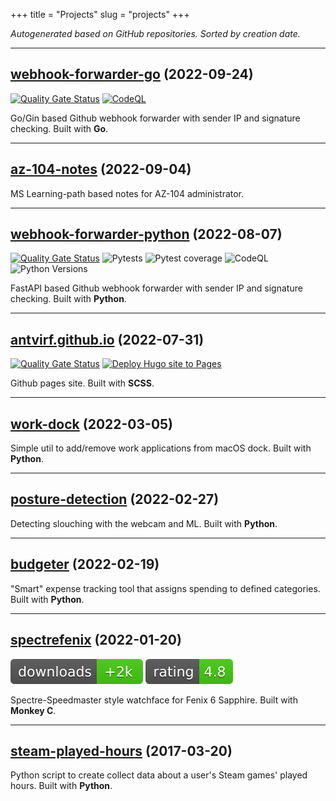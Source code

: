 +++
title = "Projects"
slug = "projects"
+++

*Autogenerated based on GitHub repositories. Sorted by creation date.*

***
## [webhook-forwarder-go](https://github.com/Antvirf/webhook-forwarder-go) (2022-09-24)

[![Quality Gate Status](https://sonarcloud.io/api/project_badges/measure?project=Antvirf_webhook-forwarder-go&metric=alert_status)](https://sonarcloud.io/summary/new_code?id=Antvirf_webhook-forwarder-go)
[![CodeQL](https://github.com/Antvirf/webhook-forwarder-go/actions/workflows/codeql-analysis.yml/badge.svg)](https://github.com/Antvirf/webhook-forwarder-go/actions/workflows/codeql-analysis.yml)

Go/Gin based Github webhook forwarder with sender IP and signature checking. Built with **Go**.

***
## [az-104-notes](https://github.com/Antvirf/az-104-notes) (2022-09-04)


MS Learning-path based notes for AZ-104 administrator.

***
## [webhook-forwarder-python](https://github.com/Antvirf/webhook-forwarder-python) (2022-08-07)

[![Quality Gate Status](https://sonarcloud.io/api/project_badges/measure?project=Antvirf_webhook-forwarder&metric=alert_status)](https://sonarcloud.io/summary/new_code?id=Antvirf_webhook-forwarder)
![Pytests](https://github.com/Antvirf/webhook-forwarder/actions/workflows/python-tests.yml/badge.svg)
![Pytest coverage](https://raw.githubusercontent.com/Antvirf/webhook-forwarder-python/main/tests/coverage.svg)
![CodeQL](https://github.com/Antvirf/webhook-forwarder/actions/workflows/codeql.yml/badge.svg)
![Python Versions](https://img.shields.io/badge/python-3.8%20|%203.9%20|%203.10%20-blue)

FastAPI based Github webhook forwarder with sender IP and signature checking. Built with **Python**.

***
## [antvirf.github.io](https://github.com/Antvirf/antvirf.github.io) (2022-07-31)

[![Quality Gate Status](https://sonarcloud.io/api/project_badges/measure?project=Antvirf_antvirf.github.io&metric=alert_status)](https://sonarcloud.io/summary/new_code?id=Antvirf_antvirf.github.io)
[![Deploy Hugo site to Pages](https://github.com/Antvirf/antvirf.github.io/actions/workflows/gh-pages.yaml/badge.svg)](https://github.com/Antvirf/antvirf.github.io/actions/workflows/gh-pages.yaml)

Github pages site. Built with **SCSS**.

***
## [work-dock](https://github.com/Antvirf/work-dock) (2022-03-05)


Simple util to add/remove work applications from macOS dock. Built with **Python**.

***
## [posture-detection](https://github.com/Antvirf/posture-detection) (2022-02-27)


Detecting slouching with the webcam and ML. Built with **Python**.

***
## [budgeter](https://github.com/Antvirf/budgeter) (2022-02-19)


"Smart" expense tracking tool that assigns spending to defined categories. Built with **Python**.

***
## [spectrefenix](https://github.com/Antvirf/spectrefenix) (2022-01-20)

![downloads](https://raw.githubusercontent.com/Antvirf/spectrefenix/main/badges/downloads.svg) ![rating](https://raw.githubusercontent.com/Antvirf/spectrefenix/main/badges/rating.svg)

Spectre-Speedmaster style watchface for Fenix 6 Sapphire. Built with **Monkey C**.

***
## [steam-played-hours](https://github.com/Antvirf/steam-played-hours) (2017-03-20)


Python script to create collect data about a user's Steam games' played hours. Built with **Python**.

